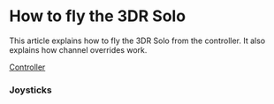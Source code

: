 # How to fly the 3DR Solo
This article explains how to fly the 3DR Solo from the controller. It also explains how channel overrides work.

[Controller](http://www.halo-robotics.com/wp-content/uploads/2015/12/3dr-solo-controller.png)

### Joysticks


 

